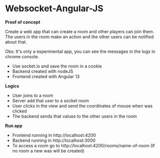 # Websocket-Angular-JS

**Proof of concept**

Create a web app that can create a room and other players can join them. The users in the room make an action and the other users can be notified about that.

Obs: It's only a experimental app, you can see the messages in the logs in chrome console.

- Use socket.io and save the room in a cookie
- Backend created with nodeJS
- Frontend created with Angular 13

**Logics**

- User joins to a room
- Server add that user to a socket room
- User clicks in the view and send the coordinates of mouse when was clicked
- The backend sends that values to the other users in the room

**Run app**

- Frontend running in http://localhost:4200
- Backend running in http://localhost:3000
- To access a room go to http://localhost:4200/rooms/name-of-room (If no room a new was will be created)
